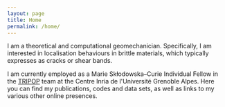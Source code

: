 ```yaml
---
layout: page
title: Home
permalink: /home/
---
```


I am a theoretical and computational geomechanician. Specifically, I am interested in localisation behaviours in brittle materials, which typically expresses as cracks or shear bands.

I am currently employed as a Marie Skłodowska–Curie Individual Fellow in the [TRIPOP](https://team.inria.fr/tripop/) team at the Centre Inria de l'Université Grenoble Alpes. Here you can find my publications, codes and data sets, as well as links to my various other online presences.
